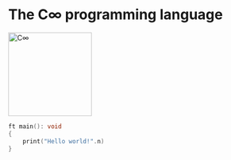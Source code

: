 # The C∞ programming language

<img src="./C∞.png" alt="C∞" height=168 width=168 />

```C
ft main(): void
{
    print("Hello world!".n)
}
```
